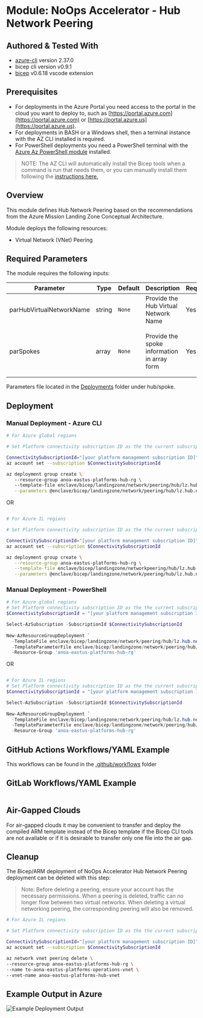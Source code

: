 # Module:   NoOps Accelerator - Hub Network Peering

## Authored & Tested With

* [azure-cli](https://docs.microsoft.com/en-us/cli/azure/install-azure-cli) version 2.37.0
* bicep cli version v0.9.1
* [bicep](https://marketplace.visualstudio.com/items?itemName=ms-azuretools.vscode-bicep) v0.6.18 vscode extension

## Prerequisites

* For deployments in the Azure Portal you need access to the portal in the cloud you want to deploy to, such as [https://portal.azure.com](https://portal.azure.com) or [https://portal.azure.us](https://portal.azure.us).
* For deployments in BASH or a Windows shell, then a terminal instance with the AZ CLI installed is required.
* For PowerShell deployments you need a PowerShell terminal with the [Azure Az PowerShell module](https://docs.microsoft.com/en-us/powershell/azure/what-is-azure-powershell) installed.

> NOTE: The AZ CLI will automatically install the Bicep tools when a command is run that needs them, or you can manually install them following the [instructions here.](https://docs.microsoft.com/en-us/azure/azure-resource-manager/bicep/install#azure-cli)

## Overview

This module defines Hub Network Peering based on the recommendations from the Azure Mission Landing Zone Conceptual Architecture.  

Module deploys the following resources:

* Virtual Network (VNet) Peering

## Required Parameters

The module requires the following inputs:

| Parameter                         | Type   | Default                                                                                              | Description                                                                                                                                                                                                                                                                                                                                                                                                                                                                                                                                 | Required                   | Example                                        |
 | --------------------------------- | ------ | ---------------------------------------------------------------------------------------------------- | ------------------------------------------------------------------------------------------------------------------------------------------------------------------------------------------------------------------------------------------------------------------------------------------------------------------------------------------------------------------------------------------------------------------------------------------------------------------------------------------------------------------------------------------- | ----------------------------- | ---------------------------------------------- |
| parHubVirtualNetworkName                       | string | `None`                                                                           | Provide the Hub Virtual Network Name   | Yes                          | `anoa-eastus-platforms-hub-vnet` |
| parSpokes                       | array | `None`                                                                           | Provide the spoke information in array form  | Yes                          | `{ "name": "operations", "virtualNetworkResourceId": "/subscriptions/xxxxxxx-xxxx-xxxx-xxxx-xxxxxxxxxxx/resourceGroups/aona-eastus-platforms-operations-rg/providers/Microsoft.Network/virtualNetworks/aona-eastus-platforms-operations-vnet",                    "virtualNetworkName": "aona-eastus-platforms-operations-vnet" }` |

Parameters file located in the [Deployments](../../../../deployments/HubSpoke/networking/peering/hub) folder under hub/spoke.

## Deployment

### Manual Deployment - Azure CLI

```bash
# For Azure global regions

# Set Platform connectivity subscription ID as the the current subscription 

ConnectivitySubscriptionId="[your platform management subscription ID]"
az account set --subscription $ConnectivitySubscriptionId

az deployment group create \  
   --resource-group anoa-eastus-platforms-hub-rg \ 
   --template-file enclave/bicep/landingzone/network/peering/hub/lz.hub.network.peerings.bicep \
   --parameters @enclave/bicep/landingzone/network/peering/hub/lz.hub.network.peerings.parameters.json
```

OR

```bash

# For Azure IL regions

# Set Platform connectivity subscription ID as the the current subscription 

ConnectivitySubscriptionId="[your platform management subscription ID]"
az account set --subscription $ConnectivitySubscriptionId

az deployment group create \
   --resource-group anoa-eastus-platforms-hub-rg \
   --template-file enclave/bicep/landingzone/networkpeering/hub/lz.hub.network.peerings.bicep \
   --parameters @enclave/bicep/landingzone/network/peering/hub/lz.hub.network.peerings.parameters.json
```

### Manual Deployment - PowerShell

```powershell
# For Azure global regions
# Set Platform connectivity subscription ID as the the current subscription 
$ConnectivitySubscriptionId = "[your platform management subscription ID]"

Select-AzSubscription -SubscriptionId $ConnectivitySubscriptionId
  
New-AzResourceGroupDeployment `
  -TemplateFile enclave/bicep/landingzone/network/peering/hub/lz.hub.network.peerings.bicep `
  -TemplateParameterFile enclave/bicep/landingzone/network/peering/hub/lz.hub.network.peerings.json `
  -Resource-Group 'anoa-eastus-platforms-hub-rg'
```

OR

```powershell

# For Azure IL regions
# Set Platform connectivity subscription ID as the the current subscription 
$ConnectivitySubscriptionId = "[your platform management subscription ID]"

Select-AzSubscription -SubscriptionId $ConnectivitySubscriptionId
  
New-AzResourceGroupDeployment `
  -TemplateFile enclave/bicep/landingzone/network/peering/hub/lz.hub.network.peerings.bicep `
  -TemplateParameterFile enclave/bicep/landingzone/network/peering/hub/lz.hub.network.peerings.parameters.json `
  -Resource-Group 'anoa-eastus-platforms-hub-rg'
```

## GitHub Actions Workflows/YAML Example

This workflows can be found in the [.github/workflows](.github/workflows) folder

## GitLab Workflows/YAML Example

```yaml

```

## Air-Gapped Clouds

For air-gapped clouds it may be convenient to transfer and deploy the compiled ARM template instead of the Bicep template if the Bicep CLI tools are not available or if it is desirable to transfer only one file into the air gap.

## Cleanup

The Bicep/ARM deployment of NoOps Accelerator Hub Network Peering deployment can be deleted with this step:

> Note: Before deleting a peering, ensure your account has the necessary permissions. When a peering is deleted, traffic can no longer flow between two virtual networks. When deleting a virtual networking peering, the corresponding peering will also be removed.

```bash
# For Azure IL regions

# Set Platform connectivity subscription ID as the the current subscription 

ConnectivitySubscriptionId="[your platform management subscription ID]"
az account set --subscription $ConnectivitySubscriptionId

az network vnet peering delete \ 
--resource-group anoa-eastus-platforms-hub-rg \ 
--name to-aona-eastus-platforms-operations-vnet \ 
--vnet-name anoa-eastus-platforms-hub-vnet
```

## Example Output in Azure

![Example Deployment Output](images/operationsNetworkExampleDeploymentOutput.png "Example Deployment Output in Azure global regions")
